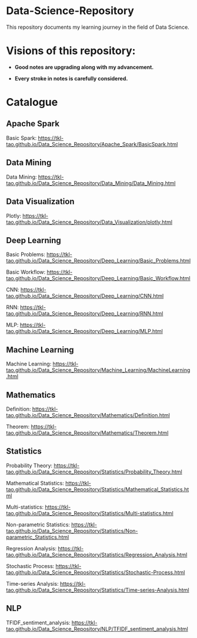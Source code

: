 # Data-Science-Repository
This repository documents my learning journey in the field of Data Science.


# Visions of this repository:

- **Good notes are upgrading along with my advancement.**

- **Every stroke in notes is carefully considered.**

# Catalogue
## Apache Spark
Basic Spark: https://tkl-tao.github.io/Data_Science_Repository/Apache_Spark/BasicSpark.html

## Data Mining
Data Mining: https://tkl-tao.github.io/Data_Science_Repository/Data_Mining/Data_Mining.html

## Data Visualization
Plotly: https://tkl-tao.github.io/Data_Science_Repository/Data_Visualization/plotly.html

## Deep Learning
Basic Problems: https://tkl-tao.github.io/Data_Science_Repository/Deep_Learning/Basic_Problems.html

Basic Workflow: https://tkl-tao.github.io/Data_Science_Repository/Deep_Learning/Basic_Workflow.html

CNN: https://tkl-tao.github.io/Data_Science_Repository/Deep_Learning/CNN.html

RNN: https://tkl-tao.github.io/Data_Science_Repository/Deep_Learning/RNN.html

MLP: https://tkl-tao.github.io/Data_Science_Repository/Deep_Learning/MLP.html

## Machine Learning
Machine Learning: https://tkl-tao.github.io/Data_Science_Repository/Machine_Learning/MachineLearning.html

## Mathematics
Definition: https://tkl-tao.github.io/Data_Science_Repository/Mathematics/Definition.html

Theorem: https://tkl-tao.github.io/Data_Science_Repository/Mathematics/Theorem.html

## Statistics
Probability Theory: https://tkl-tao.github.io/Data_Science_Repository/Statistics/Probability_Theory.html

Mathematical Statistics: https://tkl-tao.github.io/Data_Science_Repository/Statistics/Mathematical_Statistics.html

Multi-statistics: https://tkl-tao.github.io/Data_Science_Repository/Statistics/Multi-statistics.html

Non-parametric Statistics: https://tkl-tao.github.io/Data_Science_Repository/Statistics/Non-parametric_Statistics.html

Regression Analysis: https://tkl-tao.github.io/Data_Science_Repository/Statistics/Regression_Analysis.html

Stochastic Process: https://tkl-tao.github.io/Data_Science_Repository/Statistics/Stochastic-Process.html

Time-series Analysis: https://tkl-tao.github.io/Data_Science_Repository/Statistics/Time-series-Analysis.html

## NLP
TFIDF_sentiment_analysis: https://tkl-tao.github.io/Data_Science_Repository/NLP/TFIDF_sentiment_analysis.html




